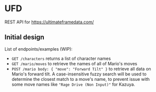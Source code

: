 # UFD

REST API for https://ultimateframedata.com/

## Initial design

List of endpoints/examples (WIP):

- `GET /characters` returns a list of character names
- `GET /mario/moves` to retrieve the names of all of Mario's moves
- `POST /mario body: { "move": "Forward Tilt" }` to retrieve all data on Mario's forward tilt.
  A case-insensitive fuzzy search will be used to determine the closest match to a move's name,
  to prevent issue with some move names like `"Rage Drive (Non Input)"` for Kazuya.

